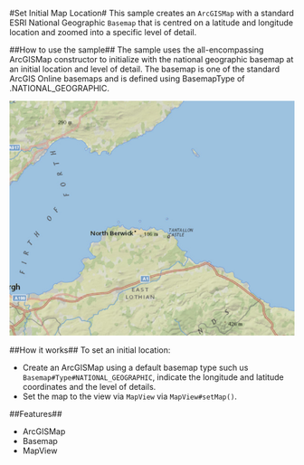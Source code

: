 #Set Initial Map Location#
This sample creates an `ArcGISMap` with a standard ESRI National Geographic `Basemap` that is centred on a latitude and longitude location and zoomed into a specific level of detail.

##How to use the sample##
The sample uses the all-encompassing ArcGISMap constructor to initialize with the national geographic basemap at an initial location and level of detail. The basemap is one of the standard ArcGIS Online basemaps and is defined using BasemapType of .NATIONAL_GEOGRAPHIC.

![](SetInitialMapLocation.png)

##How it works##
To set an initial location:

- Create an ArcGISMap using a default basemap type such us `Basemap#Type#NATIONAL_GEOGRAPHIC`, indicate the longitude and latitude coordinates and the level of details.  
- Set the map to the view via `MapView` via `MapView#setMap()`. 

##Features##
- ArcGISMap
- Basemap
- MapView
